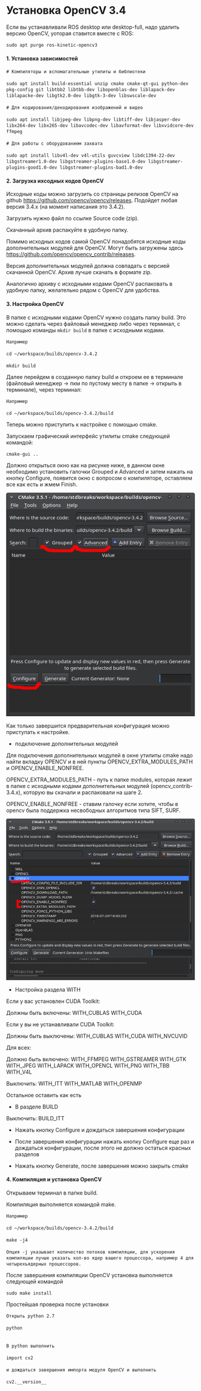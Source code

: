 # Установка OpenCV 3.4

Если вы устанавливали ROS desktop или desktop-full, надо удалить версию OpenCV, уоторая ставится вместе с ROS:

```
sudo apt purge ros-kinetic-opencv3
```

#### 1. Установка зависимостей

```
# Компиляторы и вспомагательные утилиты и библиотеки

sudo apt install build-essential unzip cmake cmake-qt-gui python-dev pkg-config git libtbb2 libtbb-dev libopenblas-dev liblapack-dev liblapacke-dev libgtk2.0-dev libgtk-3-dev libswscale-dev

# Для кодирования/декодирования изображений и видео

sudo apt install libjpeg-dev libpng-dev libtiff-dev libjasper-dev libx264-dev libx265-dev libavcodec-dev libavformat-dev libxvidcore-dev ffmpeg 

# Для работы с оборудованием захвата

sudo apt install libv4l-dev v4l-utils guvcview libdc1394-22-dev libgstreamer1.0-dev libgstreamer-plugins-base1.0-dev libgstreamer-plugins-good1.0-dev libgstreamer-plugins-bad1.0-dev
```

#### 2. Загрузка ихсодных кодов OpenCV

Исходные коды можно загрузить со страницы релизов OpenCV на github https://github.com/opencv/opencv/releases. Подойдет любая версия 3.4.x (на момент написания это 3.4.2).

Загрузить нужно файл по ссылке Source code (zip).

Скачанный архив распакуйте в удобную папку.

Помимо исходных кодов самой OpenCV понадобятся исходные коды дополнительных модулей для OpenCV. Могут быть загружены здесь https://github.com/opencv/opencv_contrib/releases.

Версия дополнительных модулей должна совпадать с версией скачанной OpenCV. Архив лучше скачать в формате zip.

Аналогично архиву с исходными кодами OpenCV распаковать в удобную папку, желательно рядом с OpenCV для удобства.

#### 3. Настройка OpenCV

В папке с исходными кодами OpenCV нужно создать папку build. Это можно сделать через файловый менеджер либо через терминал, с помощью команды `mkdir build` в папке с исходными кодами.

```
Например

cd ~/workspace/builds/opencv-3.4.2

mkdir build
```

Далее перейдем в созданную папку build и откроем ее в терминале (файловый менеджер -> пкм по пустому месту в папке -> открыть в терминале), через терминал:

```
Например

cd ~/workspace/builds/opencv-3.4.2/build
```

Теперь можно приступить к настройке с помощью cmake.

Запускаем графический интерфейс утилиты cmake следующей командой:

```
cmake-gui ..
```

Должно открыться окно как на рисунке ниже, в данном окне необходимо установить галочки Grouped и Advanced и затем нажать на кнопку Configure, появится окно с вопросом о компиляторе, оставляем все как есть и жмем Finish.

![Окно CMake](./img/cmake_prepare.png)

Как только завершится предварительная конфигурация можно приступать к настройке.

- подключение дополнительных модулей

Для подключения дополнительных модулей в окне утилиты cmake надо найти вкладку OPENCV и в ней пункты OPENCV_EXTRA_MODULES_PATH и OPENCV_ENABLE_NONFREE.

OPENCV_EXTRA_MODULES_PATH - путь к папке modules, которая лежит в папке с исходными кодами дополнительных модулей (opencv_contrib-3.4.x), которую вы скачали и распаковали на шаге 2.

OPENCV_ENABLE_NONFREE - ставим галочку если хотите, чтобы в opencv была поддержка несвободных алгоритмов типа SIFT, SURF.

![Дополнительные модули](./img/ocv_extra_modules.png)

- Настройка раздела WITH

Если у вас установлен CUDA Toolkit:

Должны быть включены:
WITH_CUBLAS
WITH_CUDA

Если у вы не устанавливали CUDA Toolkit:

Должны быть выключены:
WITH_CUBLAS
WITH_CUDA
WITH_NVCUVID

Для всех:

Должно быть включено:
WITH_FFMPEG
WITH_GSTREAMER
WITH_GTK
WITH_JPEG
WITH_LAPACK
WITH_OPENCL
WITH_PNG
WITH_TBB
WITH_V4L

Выключить:
WITH_ITT
WITH_MATLAB
WITH_OPENMP

Остальное оставить как есть

- В разделе BUILD

Выключить:
BUILD_ITT

- Нажать кнопку Configure и дождаться завершения конфигурации 
  
- После завершения конфигурации нажать кнопку Configure еще раз и дождаться конфигурации, после этого не должно остаться красных разделов

- Нажать кнопку Generate, после завершения можно закрыть cmake

#### 4. Компиляция и установка OpenCV

Открываем терминал в папке build.

Компиляция выполняется командой make.

```
Например

cd ~/workspace/builds/opencv-3.4.2/build

make -j4

Опция -j указывает количество потоков компиляции, для ускорения компиляции лучше указать кол-во ядер вашего процессора, например 4 для четырехъядерных процессоров.
```

После завершения компиляции OpenCV установка выполняется следующей командой

```
sudo make install
```

Простейшая проверка после установки

```
Открыть python 2.7

python


В python выполнить

import cv2

и дождаться завершения импорта модуля OpenCV и выполнить

cv2.__version__
```